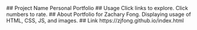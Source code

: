 <snippet>
  <content>
## Project Name
Personal Portfolio
<!-- ## Installation
TODO: Describe the installation process -->
## Usage
Click links to explore.
Click numbers to rate.
## About
Portfolio for Zachary Fong. Displaying usage of HTML, CSS, JS, and images.
## Link
https://zjfong.github.io/index.html
<!-- ## History
TODO: Write history
## Credits
TODO: Write credits
## License
TODO: Write license
]]> -->
    
</content>
  <tabTrigger></tabTrigger>
</snippet>
